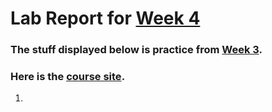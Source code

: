 # Lab Report for [Week 4](https://ucsd-cse15l-w22.github.io/week/week4/#week-4-lab-report)
### The stuff displayed below is practice from [Week 3](https://ucsd-cse15l-w22.github.io/week/week3/).
### Here is the [course site](https://ucsd-cse15l-w22.github.io/).
1. 
